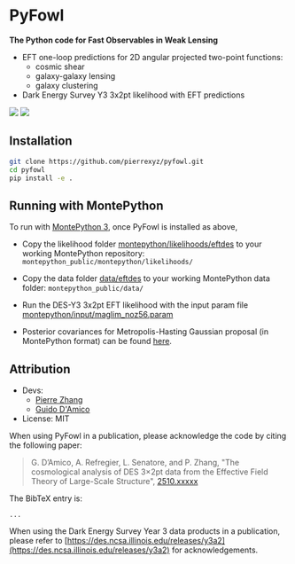 # PyFowl
**The Python code for Fast Observables in Weak Lensing**  

- EFT one-loop predictions for 2D angular projected two-point functions: 
	- cosmic shear
	- galaxy-galaxy lensing
	- galaxy clustering
- Dark Energy Survey Y3 3x2pt likelihood with EFT predictions

[![](https://img.shields.io/badge/arXiv-2510.xxxxx%20-red.svg)](https://arxiv.org/abs/2510.xxxxx)
[![](http://img.shields.io/badge/license-MIT-blue.svg?style=flat)](https://github.com/pierrexyz/pyfowl/blob/master/LICENSE)


## Installation

```bash
git clone https://github.com/pierrexyz/pyfowl.git
cd pyfowl
pip install -e .
```


## Running with MontePython
To run with [MontePython 3](https://github.com/brinckmann/montepython_public), once PyFowl is installed as above,  

* Copy the likelihood folder [montepython/likelihoods/eftdes](montepython/likelihoods/eftdes) to your working MontePython repository: `montepython_public/montepython/likelihoods/`  
* Copy the data folder [data/eftdes](data/eftdes) to your working MontePython data folder: `montepython_public/data/`  
* Run the DES-Y3 3x2pt EFT likelihood with the input param file [montepython/input/maglim_noz56.param](montepython/input/maglim_noz56.param)  

* Posterior covariances for Metropolis-Hasting Gaussian proposal (in MontePython format) can be found [here](montepython/chains).  


## Attribution
* Devs:
    * [Pierre Zhang](mailto:pierrexyz@protonmail.com)
    * [Guido D'Amico](mailto:damico.guido@gmail.com) 
* License: MIT

When using PyFowl in a publication, please acknowledge the code by citing the following paper:  
> G. D’Amico, A. Refregier, L. Senatore, and P. Zhang, "The cosmological analysis of DES 3$\times$2pt data from the Effective Field Theory of Large-Scale Structure", [2510.xxxxx](https://arxiv.org/abs/2510.xxxxx)

The BibTeX entry is:
```
...
```

When using the Dark Energy Survey Year 3 data products in a publication, please refer to [https://des.ncsa.illinois.edu/releases/y3a2](https://des.ncsa.illinois.edu/releases/y3a2) for acknowledgements. 

